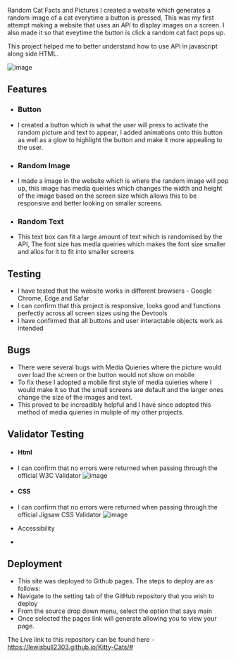 Random Cat Facts and Pictures
I created a website which generates a random image of a cat everytime a button is pressed, This was my first attempt making a website that uses an API to display images on a screen.
I also made it so that eveytime the button is click a random cat fact pops up.

This project helped me to better understand how to use API in javascript along side HTML.

![image](https://github.com/user-attachments/assets/fbeb9fff-397e-4803-a1fd-63b35f9017eb)


## Features

- ### Button
- I created a button which is what the user will press to activate the random picture and text to appear, I added animations onto this button as well as a glow to highlight the button and make it more appealing to the user.

- ### Random Image
- I made a image in the website which is where the random image will pop up, this image has media queiries which changes the width and height of the image based on the screen size which allows this to be responsive and better looking on smaller screens.

- ### Random Text
- This text box can fit a large amount of text which is randomised by the API, The font size has media queiries which makes the font size smaller and allos for it to fit into smaller screens
  
## Testing
 - I have tested that the website works in different browsers - Google Chrome, Edge and Safar
 - I can confirm that this project is responsive, looks good and functions perfectly across all screen sizes using the Devtools
 - I have confirmed that all buttons and user interactable objects work as intended
## Bugs
- There were several bugs with Media Quieries where the picture would over load the screen or the button would not show on mobile
- To fix these I adopted a mobile first style of media quieries where I would make it so that the small screens are default and the larger ones change the size of the images and text.
- This proved to be increadibly helpful and I have since adopted this method of media quieries in muliple of my other projects.
## Validator Testing

- #### Html
- I can confirm that no errors were returned when passing through the official W3C Validator
  ![image](https://github.com/user-attachments/assets/626a2503-5e69-46b6-ba8e-20e694dccd52)


- #### CSS
-  I can confirm that no errors were returned when passing through the official Jigsaw CSS Validator
  ![image](https://github.com/user-attachments/assets/ddca8550-4aac-4e14-aeeb-8853bd4c0d09)

- Accessibility
-   
## Deployment
- This site was deployed to Github pages. The steps to deploy are as follows:
-   Navigate to the setting tab of the GitHub repository that you wish to deploy
-   From the source drop down menu, select the option that says main
-   Once selected the pages link will generate allowing you to view your page.

The Live link to this repository can be found here - https://lewisbull2303.github.io/Kitty-Cats/#

